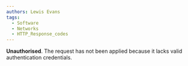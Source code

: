 ```yaml
---
authors: Lewis Evans
tags:
  - Software
  - Networks
  - HTTP_Response_codes
---
```

**Unauthorised**. The request has not been applied because it lacks valid authentication credentials.
